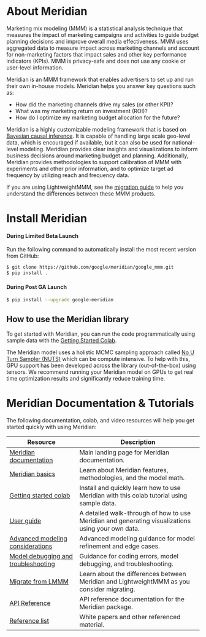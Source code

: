 # About Meridian

Marketing mix modeling (MMM) is a statistical analysis technique that measures
the impact of marketing campaigns and activities to guide budget planning
decisions and improve overall media effectiveness. MMM uses aggregated data to
measure impact across marketing channels and account for non-marketing factors
that impact sales and other key performance indicators (KPIs). MMM is
privacy-safe and does not use any cookie or user-level information.

Meridian is an MMM framework that enables advertisers to set up and run their
own in-house models. Meridian helps you answer key questions such as:

*   How did the marketing channels drive my sales (or other KPI)?
*   What was my marketing return on investment (ROI)?
*   How do I optimize my marketing budget allocation for the future?

Meridian is a highly customizable modeling framework that is based on
[Bayesian causal inference](https://developers.google.com/meridian/docs/basics/bayesian-inference).
It is capable of handling large scale geo-level data, which is encouraged if
available, but it can also be used for national-level modeling. Meridian
provides clear insights and visualizations to inform business decisions around
marketing budget and planning. Additionally, Meridian provides methodologies to
support calibration of MMM with experiments and other prior information, and to
optimize target ad frequency by utilizing reach and frequency data.

If you are using LightweightMMM, see the
[migration guide](https://developers.google.com/meridian/docs/migrate) to help
you understand the differences between these MMM products.

# Install Meridian

#### During Limited Beta Launch

Run the following command to automatically install the most recent version from
GitHub:

```sh
$ git clone https://github.com/google/meridian/google_mmm.git
$ pip install .
```

#### During Post GA Launch

```sh
$ pip install --upgrade google-meridian
```

## How to use the Meridian library

To get started with Meridian, you can run the code programmatically using sample
data with the
[Getting Started Colab](https://colab.corp.google.com/drive/1rl4bZu4fXRqkVrFWmvAH6TeLxMPXU12q).

The Meridian model uses a holistic MCMC sampling approach called
[No U Turn Sampler (NUTS)](https://www.tensorflow.org/probability/api_docs/python/tfp/experimental/mcmc/NoUTurnSampler)
which can be compute intensive. To help with this, GPU support has been
developed across the library (out-of-the-box) using tensors. We recommend
running your Meridian model on GPUs to get real time optimization results and
significantly reduce training time.

# Meridian Documentation & Tutorials

The following documentation, colab, and video resources will help you get
started quickly with using Meridian:

Resource                                                                                                                        | Description
------------------------------------------------------------------------------------------------------------------------------- | -----------
[Meridian documentation](https://developers.google.com/meridian)                                                                | Main landing page for Meridian documentation.
[Meridian basics](https://developers.google.com/meridian/docs/basics/about-the-product)                                         | Learn about Meridian features, methodologies, and the model math.
[Getting started colab](https://colab.google.com/drive/1rl4bZu4fXRqkVrFWmvAH6TeLxMPXU12q)                                  | Install and quickly learn how to use Meridian with this colab tutorial using sample data.
[User guide](https://developers.google.com/meridian/docs/user-guide/overview)                                                   | A detailed walk-through of how to use Meridian and generating visualizations using your own data.
[Advanced modeling considerations](https://developers.google.com/meridian/docs/advanced-modeling/model-fit)        | Advanced modeling guidance for model refinement and edge cases.
[Model debugging and troubleshooting](https://developers.google.com/meridian/docs/model-debugging/model-debugging) | Guidance for coding errors, model debugging, and troubleshooting.
[Migrate from LMMM](https://developers.google.com/meridian/docs/migrate)                                                        | Learn about the differences between Meridian and LightweightMMM as you consider migrating.
[API Reference](https://developers.google.com/meridian/docs/api)                                                                | API reference documentation for the Meridian package.
[Reference list](https://developers.google.com/meridian/docs/reference-list)                                                    | White papers and other referenced material.
